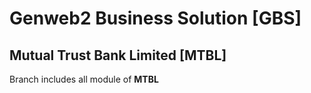 # Genweb2 Business Solution [GBS]
## Mutual Trust Bank Limited [MTBL]
Branch includes all module of **MTBL**
